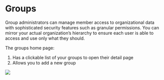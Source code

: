 # Groups

Group administrators can manage member access to organizational data with sophisticated security features such as granular permissions. You can mirror your actual organization’s hierarchy to ensure each user is able to access and use only what they should.

The groups home page:

1. Has a clickable list of your groups to open their detail page
2. Allows you to add a new group

<a href="../../../images/groups-home-lg.jpg" target="_blank"><img src="../../../images/groups-home.jpg" style="margin: auto; display: block"></a>
